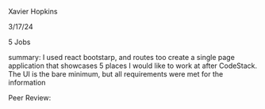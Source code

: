 Xavier Hopkins

3/17/24

5 Jobs

summary: I used react bootstarp, and routes too create a single page application that showcases 5 places I would like to work at after CodeStack. The UI is the bare minimum, but all requirements were met for the information

Peer Review: 
